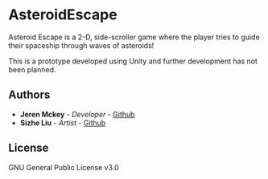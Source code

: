 # AsteroidEscape
Asteroid Escape is a 2-D, side-scroller game where the player tries to guide their spaceship through waves of asteroids! 

This is a prototype developed using Unity and further development has not been planned.

## Authors

* **Jeren Mckey** - *Developer* - [Github](https://github.com/Jeren-Mckey)
* **Sizhe Liu** - *Artist* - [Github](https://github.com/sizheliu0413)

## License
GNU General Public License v3.0
